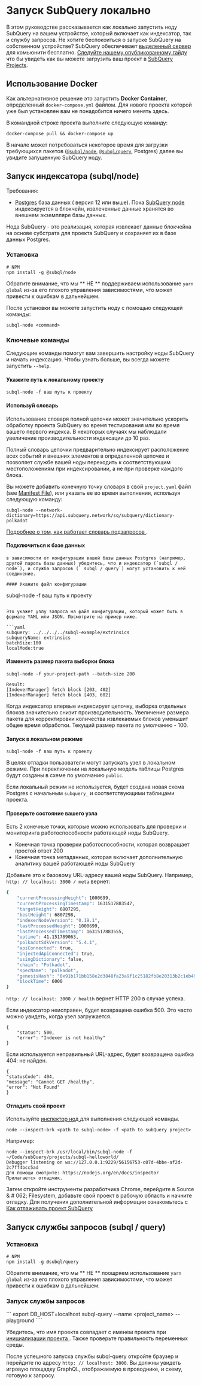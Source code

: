 # Запуск SubQuery локально

В этом руководстве рассказывается как локально запустить ноду SubQuery на вашем устройстве, который включает как индексатор, так и службу запросов. Не хотите беспокоиться о запуске SubQuery на собственном устройстве? SubQuery обеспечивает [выделенный сервер](https://explorer.subquery.network) для комьюнити бесплатно. [Следуйте нашему опубликованному гайду](../publish/publish.md) что бы увидеть как вы можете загрузить ваш проект в [SubQuery Projects](https://project.subquery.network).

## Использование Docker

Как альтернативное решение это запустить <strong>Docker Container</strong>, определенный `docker-compose.yml` файлом. Для нового проекта которой уже был установлен вам не понадобится ничего менять здесь.

В командной строке проекта выполните следующую команду:

```shell
docker-compose pull && docker-compose up
```

В начале может потребоваться некоторое время для загрузки требующихся пакетов ([`@subql/node`](https://www.npmjs.com/package/@subql/node), [`@subql/query`](https://www.npmjs.com/package/@subql/query), Postgres) далее вы увидите запущенную SubQuery ноду.

## Запуск индексатора (subql/node)

Требования:

- [Postgres](https://www.postgresql.org/) база данных ( версия 12 или выше). Пока [SubQuery node](#start-a-local-subquery-node) индексируется в блокчейн, извлеченные данные хранятся во внешнем экземпляре базы данных.

Нода SubQuery - это реализация, которая извлекает данные блокчейна на основе субстрата для проекта SubQuery и сохраняет их в базе данных Postgres.

### Установка

```shell
# NPM
npm install -g @subql/node
```

Обратите внимание, что мы ** НЕ ** поддерживаем использование `yarn global` из-за его плохого управления зависимостями, что может привести к ошибкам в дальнейшем.

После установки вы можете запустить ноду с помощью следующей команды:

```shell
subql-node <command>
```

### Ключевые команды

Следующие команды помогут вам завершить настройку ноды SubQuery и начать индексацию. Чтобы узнать больше, вы всегда можете запустить `--help`.

#### Укажите путь к локальному проекту

```
subql-node -f ваш путь к проекту
```

#### Используй словарь

Использование словаря полной цепочки может значительно ускорить обработку проекта SubQuery во время тестирования или во время вашего первого индекса. В некоторых случаях мы наблюдали увеличение производительности индексации до 10 раз.

Полный словарь цепочки предварительно индексирует расположение всех событий и внешних элементов в определенной цепочке и позволяет службе вашей ноды переходить к соответствующим местоположениям при индексировании, а не при проверке каждого блока.

Вы можете добавить конечную точку словаря в свой `project.yaml` файл (see [Manifest File](../create/manifest.md)), или указать ее во время выполнения, используя следующую команду:

```
subql-node --network-dictionary=https://api.subquery.network/sq/subquery/dictionary-polkadot
```

[ Подробнее о том, как работает словарь подзапросов ](../tutorials_examples/dictionary.md).

#### Подключиться к базе данных

```
в зависимости от конфигурации вашей базы данных Postgres (например, другой пароль базы данных) убедитесь, что и индексатор (`subql / node`), и служба запросов (` subql / query`) могут установить к ней соединение.

#### Укажите файл конфигурации

```
subql-node -f ваш путь к проекту
```

Это укажет узлу запроса на файл конфигурации, который может быть в формате YAML или JSON. Посмотрите на пример ниже.

```yaml
subquery: ../../../../subql-example/extrinsics
subqueryName: extrinsics
batchSize:100
localMode:true
```

#### Изменить размер пакета выборки блока

```
subql-node -f your-project-path --batch-size 200

Result:
[IndexerManager] fetch block [203, 402]
[IndexerManager] fetch block [403, 602]
```

Когда индексатор впервые индексирует цепочку, выборка отдельных блоков значительно снизит производительность. Увеличение размера пакета для корректировки количества извлекаемых блоков уменьшит общее время обработки. Текущий размер пакета по умолчанию - 100.

#### Запуск в локальном режиме

```
subql-node -f ваш путь к проекту
```

В целях отладки пользователи могут запускать узел в локальном режиме. При переключении на локальную модель таблицы Postgres будут созданы в схеме по умолчанию `public`.

Если локальный режим не используется, будет создана новая схема Postgres с начальным `subquery_` и соответствующими таблицами проекта.


#### Проверьте состояние вашего узла

Есть 2 конечные точки, которые можно использовать для проверки и мониторинга работоспособности работающей ноды SubQuery.

- Конечная точка проверки работоспособности, которая возвращает простой ответ 200
- Конечная точка метаданных, которая включает дополнительную аналитику вашей работающей ноды SubQuery

Добавьте это к базовому URL-адресу вашей ноды SubQuery. Например, `http: // localhost: 3000 / meta` вернет:

```bash
{
    "currentProcessingHeight": 1000699,
    "currentProcessingTimestamp": 1631517883547,
    "targetHeight": 6807295,
    "bestHeight": 6807298,
    "indexerNodeVersion": "0.19.1",
    "lastProcessedHeight": 1000699,
    "lastProcessedTimestamp": 1631517883555,
    "uptime": 41.151789063,
    "polkadotSdkVersion": "5.4.1",
    "apiConnected": true,
    "injectedApiConnected": true,
    "usingDictionary": false,
    "chain": "Polkadot",
    "specName": "polkadot",
    "genesisHash": "0x91b171bb158e2d3848fa23a9f1c25182fb8e20313b2c1eb49219da7a70ce90c3",
    "blockTime": 6000
}
```

`http: // localhost: 3000 / health` вернет HTTP 200 в случае успеха.

Если индексатор неисправен, будет возвращена ошибка 500. Это часто можно увидеть, когда узел загружается.

```shell
{
    "status": 500,
    "error": "Indexer is not healthy"
}
```

Если используется неправильный URL-адрес, будет возвращена ошибка 404: не найден.

```shell
{
"statusCode": 404,
"message": "Cannot GET /healthy",
"error": "Not Found"
}
```

#### Отладить свой проект

Используйте [ инспектор нод ](https://nodejs.org/en/docs/guides/debugging-getting-started/) для выполнения следующей команды.

```shell
node --inspect-brk <path to subql-node> -f <path to subQuery project>
```

Например:
```shell
node --inspect-brk /usr/local/bin/subql-node -f ~/Code/subQuery/projects/subql-helloworld/
Debugger listening on ws://127.0.0.1:9229/56156753-c07d-4bbe-af2d-2c7ff4bcc5ad
Для помощи смотрите: https://nodejs.org/en/docs/inspector 
Прилагается отладчик.
```
Затем откройте инструменты разработчика Chrome, перейдите в Source & # 062; Filesystem, добавьте свой проект в рабочую область и начните отладку. Для получения дополнительной информации ознакомьтесь с [ Как отлаживать проект SubQuery ](https://doc.subquery.network/tutorials_examples/debug-projects/)
## Запуск службы запросов (subql / query)

### Установка

```shell
# NPM
npm install -g @subql/query
```

Обратите внимание, что мы ** НЕ ** поощряем использование `yarn global` из-за его плохого управления зависимостями, что может привести к ошибкам в дальнейшем.

### Запуск службы запросов
``` export DB_HOST=localhost subql-query --name <project_name> --playground ````

Убедитесь, что имя проекта совпадает с именем проекта при [ инициализации проекта ](../quickstart/quickstart.md#initialise-the-starter-subquery-project). Также проверьте правильность переменных среды.

После успешного запуска службы subql-query откройте браузер и перейдите по адресу `http: // localhost: 3000`. Вы должны увидеть игровую площадку GraphQL, отображаемую в проводнике, и схему, готовую к запросу.

